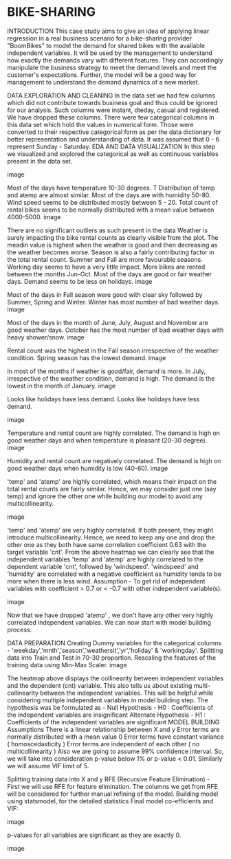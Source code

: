 # BIKE-SHARING
INTRODUCTION
This case study aims to give an idea of applying linear regression in a real business scenario for a bike-sharing provider "BoomBikes" to model the demand for shared bikes with the available independent variables. It will be used by the management to understand how exactly the demands vary with different features. They can accordingly manipulate the business strategy to meet the demand levels and meet the customer's expectations. Further, the model will be a good way for management to understand the demand dynamics of a new market.

DATA EXPLORATION AND CLEANING
In the data set we had few columns which did not contribute towards business goal and thus could be ignored for our analysis. Such columns were instant, dteday, casual and registered. We have dropped these columns.
There were few categorical columns in this data set which hold the values in numerical form. Those were converted to their respective categorical form as per the data dictionary for better representation and understanding of data.
It was assumed that 0 - 6 represent Sunday - Saturday.
EDA AND DATA VISUALIZATION
In this step we visualized and explored the categorical as well as continuous variables present in the data set.

image

Most of the days have temperature 10-30 degrees. T
Distribution of temp and atemp are almost similar.
Most of the days are with humidity 50-80.
Wind speed seems to be distributed mostly between 5 - 20.
Total count of rental bikes seems to be normally distributed with a mean value between 4000-5000.
image

There are no significant outliers as such present in the data
Weather is surely impacting the bike rental counts as clearly visible from the plot. The meadin value is highest when the weather is good and then decreasing as the weather becomes worse.
Season is also a fairly contributing factor in the total rental count. Summer and Fall are more favourable seasons.
Working day seems to have a very little impact.
More bikes are rented between the months Jun-Oct.
Most of the days are good or fair weather days.
Demand seems to be less on holidays.
image

Most of the days in Fall season were good with clear sky followed by Summer, Spring and Winter.
Winter has most number of bad weather days.
image

Most of the days in the month of June, July, August and November are good weather days.
October has the most number of bad weather days with heavy shower/snow.
image

Rental count was the highest in the Fall season irrespective of the weather condition.
Spring season has the lowest demand.
image

In most of the months if weather is good/fair, demand is more.
In July, irrespective of the weather condition, demand is high.
The demand is the lowest in the month of January.
image

Looks like holidays have less demand.
Looks like holidays have less demand.

image

Temperature and rental count are highly correlated.
The demand is high on good weather days and when temperature is pleasant (20-30 degree).
image

Humidity and rental count are negatively correlated.
The demand is high on good weather days when humidity is low (40-60).
image

'temp' and 'atemp' are highly correlated, which means their impact on the total rental counts are fairly similar. Hence, we may consider just one (say temp) and ignore the other one while building our model to avoid any multicollinearity.

image

'temp' and 'atemp' are very highly correlated. If both present, they might introduce multicollinearity. Hence, we need to keep any one and drop the other one as they both have same correlation coefficient 0.63 with the target variable 'cnt'.
From the above heatmap we can clearly see that the independent variables 'temp' and 'atemp' are highly correlated to the dependent variable 'cnt', followed by 'windspeed'.
'windspeed' and 'humidity' are correlated with a negative coefficient as humidity tends to be more when there is less wind.
Assumption - To get rid of independent variables with coefficient > 0.7 or < -0.7 with other independent variable(s).

image

Now that we have dropped 'atemp' , we don't have any other very highly correlated independent variables. We can now start with model building process.

DATA PREPARATION
Creating Dummy variables for the categorical columns - 'weekday','mnth','season','weathersit','yr','holiday' & 'workingday'.
Splitting data into Train and Test in 70-30 proportion.
Rescaling the features of the training data using Min-Max Scaler.
image

The heatmap above displays the collinearity between independent variables and the dependent (cnt) variable.
This also tells us about existing multi-collinearity between the independent variables.
This will be helpful while considering multiple independent variables in model building step.
The hypothesis was be formulated as -
Null Hypothesis - H0 : Coefficients of the independent variables are insignificant
Alternate Hypothesis - H1 : Coefficients of the independent variables are significant
MODEL BUILDING
Assumptions
There is a linear relationship between X and y
Error terms are normally distributed with a mean value 0
Error terms have constant variance ( homoscedasticity )
Error terms are independent of each other ( no multicollinearity )
Also we are going to assume 99% confidence interval. So, we will take into consideration p-value below 1% or p-value < 0.01. Similarly we will assume VIF limit of 5.

Splitting training data into X and y
RFE (Recursive Feature Elimination) - First we will use RFE for feature elimination. The columns we get from RFE will be considered for further manual refining of the model.
Building model using statsmodel, for the detailed statistics
Final model co-efficients and VIF:

image

p-values for all variables are significant as they are exactly 0.

image
